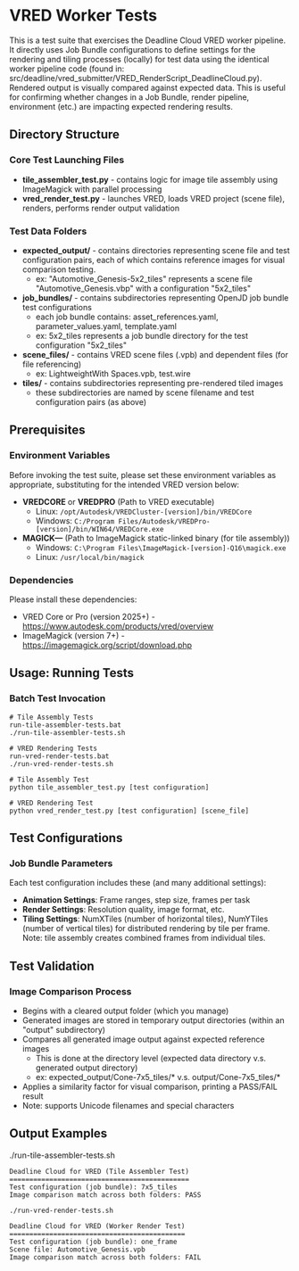 # VRED Worker Tests

This is a test suite that exercises the Deadline Cloud VRED worker pipeline. It directly uses Job Bundle 
configurations to define settings for the rendering and tiling processes (locally) for test data using the identical 
worker pipeline code (found in: src/deadline/vred_submitter/VRED_RenderScript_DeadlineCloud.py). Rendered output is 
visually compared against expected data. This is useful for confirming whether changes in a Job Bundle, render pipeline, 
environment (etc.) are impacting expected rendering results.

## Directory Structure

### Core Test Launching Files

- **tile_assembler_test.py** - contains logic for image tile assembly using ImageMagick with parallel processing
- **vred_render_test.py** - launches VRED, loads VRED project (scene file), renders, performs render output validation

### Test Data Folders

- **expected_output/** - contains directories representing scene file and test configuration pairs, each of which 
  contains reference images for visual comparison testing.
  - ex: "Automotive_Genesis-5x2_tiles" represents a scene file "Automotive_Genesis.vbp" with a configuration "5x2_tiles"
- **job_bundles/** - contains subdirectories representing OpenJD job bundle test configurations
  - each job bundle contains: asset_references.yaml, parameter_values.yaml, template.yaml
  - ex: 5x2_tiles represents a job bundle directory for the test configuration "5x2_tiles"
- **scene_files/** - contains VRED scene files (.vpb) and dependent files (for file referencing)
  - ex: LightweightWith Spaces.vpb, test.wire
- **tiles/** - contains subdirectories representing pre-rendered tiled images
  - these subdirectories are named by scene filename and test configuration pairs (as above)

## Prerequisites

### Environment Variables

Before invoking the test suite, please set these environment variables as appropriate, substituting for the intended 
VRED version below:

- **VREDCORE** or **VREDPRO** (Path to VRED executable)
    - Linux: `/opt/Autodesk/VREDCluster-[version]/bin/VREDCore`
    - Windows: `C:/Program Files/Autodesk/VREDPro-[version]/bin/WIN64/VREDCore.exe`
- **MAGICK—** (Path to ImageMagick static-linked binary (for tile assembly))
    - Windows: `C:\Program Files\ImageMagick-[version]-Q16\magick.exe`
    - Linux: `/usr/local/bin/magick`

### Dependencies

Please install these dependencies:

- VRED Core or Pro (version 2025+) - https://www.autodesk.com/products/vred/overview
- ImageMagick (version 7+) - https://imagemagick.org/script/download.php

## Usage: Running Tests

### Batch Test Invocation

```
# Tile Assembly Tests
run-tile-assembler-tests.bat
./run-tile-assembler-tests.sh

# VRED Rendering Tests
run-vred-render-tests.bat
./run-vred-render-tests.sh
```

```
# Tile Assembly Test
python tile_assembler_test.py [test configuration]

# VRED Rendering Test
python vred_render_test.py [test configuration] [scene_file]
```

## Test Configurations

### Job Bundle Parameters

Each test configuration includes these (and many additional settings):

- **Animation Settings**: Frame ranges, step size, frames per task
- **Render Settings**: Resolution quality, image format, etc.
- **Tiling Settings**: NumXTiles (number of horizontal tiles), NumYTiles (number of vertical tiles) for distributed
rendering by tile per frame. Note: tile assembly creates combined frames from individual tiles.

## Test Validation

### Image Comparison Process

- Begins with a cleared output folder (which you manage)
- Generated images are stored in temporary output directories (within an "output" subdirectory)
- Compares all generated image output against expected reference images
  - This is done at the directory level (expected data directory v.s. generated output directory)
  - ex: expected_output/Cone-7x5_tiles/* v.s. output/Cone-7x5_tiles/*
- Applies a similarity factor for visual comparison, printing a PASS/FAIL result
- Note: supports Unicode filenames and special characters

## Output Examples

./run-tile-assembler-tests.sh

```
Deadline Cloud for VRED (Tile Assembler Test)
=============================================
Test configuration (job bundle): 7x5_tiles
Image comparison match across both folders: PASS

./run-vred-render-tests.sh

Deadline Cloud for VRED (Worker Render Test)
============================================
Test configuration (job bundle): one_frame
Scene file: Automotive_Genesis.vpb
Image comparison match across both folders: FAIL
```